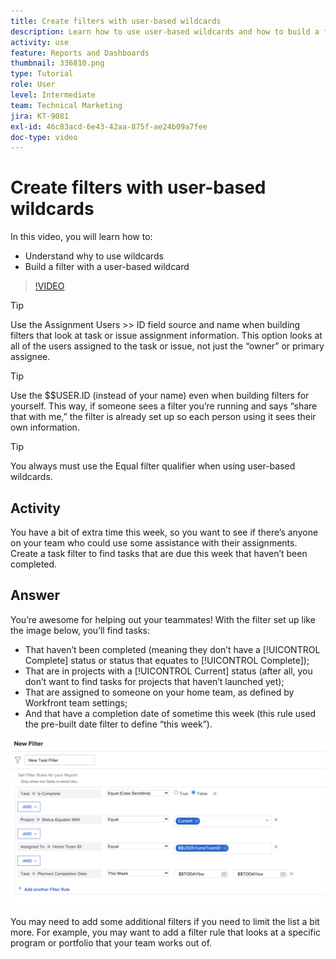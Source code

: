 ```yaml
---
title: Create filters with user-based wildcards
description: Learn how to use user-based wildcards and how to build a filter based on the logged in user.
activity: use
feature: Reports and Dashboards
thumbnail: 336810.png
type: Tutorial
role: User
level: Intermediate
team: Technical Marketing
jira: KT-9081
exl-id: 46c83acd-6e43-42aa-875f-ae24b09a7fee
doc-type: video
---
```

# Create filters with user-based wildcards

In this video, you will learn how to:

* Understand why to use wildcards 
* Build a filter with a user-based wildcard 

>[!VIDEO](https://video.tv.adobe.com/v/336810/?quality=12&learn=on&enablevpops)

>[!TIP]
>
>Use the Assignment Users >> ID field source and name when building filters that look at task or issue assignment information.  This option looks at all of the   users assigned to the task or issue, not just the “owner” or primary assignee. 

>[!TIP]
>
>Use the $$USER.ID (instead of your name) even when building filters for yourself. This way, if someone sees a filter you’re running and says “share that with me,” the filter is already set up so each person using it sees their own information. 

>[!TIP]
>
>You always must use the Equal filter qualifier when using user-based wildcards. 

## Activity

You have a bit of extra time this week, so you want to see if there’s anyone on your team who could use some assistance with their assignments. Create a task filter to find tasks that are due this week that haven’t been completed.  

## Answer

You’re awesome for helping out your teammates! With the filter set up like the image below, you’ll find tasks: 

* That haven’t been completed (meaning they don’t have a [!UICONTROL Complete] status or status that equates to [!UICONTROL Complete]); 
* That are in projects with a [!UICONTROL Current] status (after all, you don’t want to find tasks for projects that haven’t launched yet); 
* That are assigned to someone on your home team, as defined by Workfront team settings; 
* And that have a completion date of sometime this week (this rule used the pre-built date filter to define “this week”). 

![An image of the screen to create a task filter with a user-based wildcard](assets/user-wildcard-exercise-answer.png)

You may need to add some additional filters if you need to limit the list a bit more. For example, you may want to add a filter rule that looks at a specific program or portfolio that your team works out of.
